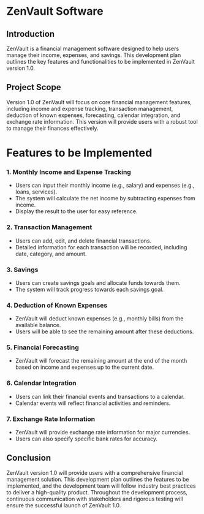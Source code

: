 # ZenVault Software 

## Introduction
ZenVault is a financial management software designed to help users manage their income, expenses, and savings. This development plan outlines the key features and functionalities to be implemented in ZenVault version 1.0.

## Project Scope
Version 1.0 of ZenVault will focus on core financial management features, including income and expense tracking, transaction management, deduction of known expenses, forecasting, calendar integration, and exchange rate information. This version will provide users with a robust tool to manage their finances effectively.

# Features to be Implemented
### 1. Monthly Income and Expense Tracking
- Users can input their monthly income (e.g., salary) and expenses (e.g., loans, services).
- The system will calculate the net income by subtracting expenses from income.
- Display the result to the user for easy reference.

### 2. Transaction Management
- Users can add, edit, and delete financial transactions.
- Detailed information for each transaction will be recorded, including date, category, and amount.

### 3. Savings
- Users can create savings goals and allocate funds towards them.
- The system will track progress towards each savings goal.

### 4. Deduction of Known Expenses
- ZenVault will deduct known expenses (e.g., monthly bills) from the available balance.
- Users will be able to see the remaining amount after these deductions.

### 5. Financial Forecasting
- ZenVault will forecast the remaining amount at the end of the month based on income and expenses up to the current date.

### 6. Calendar Integration
- Users can link their financial events and transactions to a calendar.
- Calendar events will reflect financial activities and reminders.

### 7. Exchange Rate Information
- ZenVault will provide exchange rate information for major currencies.
- Users can also specify specific bank rates for accuracy.

## Conclusion
ZenVault version 1.0 will provide users with a comprehensive financial management solution. This development plan outlines the features to be implemented, and the development team will follow industry best practices to deliver a high-quality product. Throughout the development process, continuous communication with stakeholders and rigorous testing will ensure the successful launch of ZenVault 1.0.
